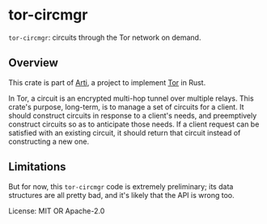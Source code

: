 # tor-circmgr

`tor-circmgr`: circuits through the Tor network on demand.

## Overview

This crate is part of
[Arti](https://gitlab.torproject.org/tpo/core/arti/), a project to
implement [Tor](https://www.torproject.org/) in Rust.

In Tor, a circuit is an encrypted multi-hop tunnel over multiple
relays.  This crate's purpose, long-term, is to manage a set of
circuits for a client.  It should construct circuits in response
to a client's needs, and preemptively construct circuits so as to
anticipate those needs.  If a client request can be satisfied with
an existing circuit, it should return that circuit instead of
constructing a new one.

## Limitations

But for now, this `tor-circmgr` code is extremely preliminary; its
data structures are all pretty bad, and it's likely that the API
is wrong too.

License: MIT OR Apache-2.0

